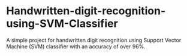 # Handwritten-digit-recognition-using-SVM-Classifier
A simple project for handwritten digit recognition using Support Vector Machine (SVM) classifier with an accuracy of over 96%.
